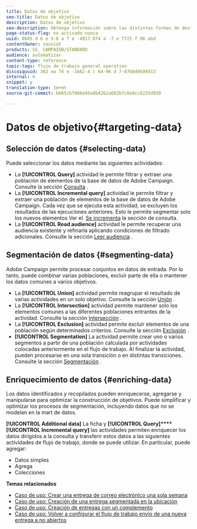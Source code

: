 ```yaml
---
title: Datos de objetivo
seo-title: Datos de objetivo
description: Datos de objetivo
seo-description: Obtenga información sobre las distintas formas de destinar y seleccionar los datos que necesita.
page-status-flag: no activado nunca
uuid: 0645 d 6 e 5-6 a 7 e -4917-874 a -7 e 7725 f 06 abd
contentOwner: sauviat
products: SG_ CAMPAIGN/STANDARD
audience: automatizar
content-type: reference
topic-tags: flujo de trabajo general operation
discoiquuid: 382 ea 74 e -1662-4 c 64-96 d 7-676040586913
internal: n
snippet: y
translation-type: tm+mt
source-git-commit: bb65cbf808a95e8b42b2a682b7c0a9cc6225d920

---
```



# Datos de objetivo{#targeting-data}

## Selección de datos {#selecting-data}

Puede seleccionar los datos mediante las siguientes actividades:

* La **[!UICONTROL Query]** actividad le permite filtrar y extraer una población de elementos de la base de datos de Adobe Campaign. Consulte la sección [Consulta](../../automating/using/query.md) .
* La **[!UICONTROL Incremental query]** actividad le permite filtrar y extraer una población de elementos de la base de datos de Adobe Campaign. Cada vez que se ejecuta esta actividad, se excluyen los resultados de las ejecuciones anteriores. Esto le permite segmentar solo los nuevos elementos Ver el. [Se incrementa](../../automating/using/incremental-query.md) la sección de consulta.
* La **[!UICONTROL Read audience]** actividad le permite recuperar una audiencia existente y refinarla aplicando condiciones de filtrado adicionales. Consulte la sección [Leer audiencia](../../automating/using/read-audience.md) .

## Segmentación de datos {#segmenting-data}

Adobe Campaign permite procesar conjuntos en datos de entrada. Por lo tanto, puede combinar varias poblaciones, excluir parte de ella o mantener los datos comunes a varios objetivos.

* La **[!UICONTROL Union]** actividad permite reagrupar el resultado de varias actividades en un solo objetivo. Consulte la sección [Unión](../../automating/using/union.md) .
* La **[!UICONTROL Intersection]** actividad permite mantener solo los elementos comunes a las diferentes poblaciones entrantes de la actividad. Consulte la sección [Intersección](../../automating/using/intersection.md) .
* La **[!UICONTROL Exclusion]** actividad permite excluir elementos de una población según determinados criterios. Consulte la sección [Exclusión](../../automating/using/exclusion.md) .
* **[!UICONTROL Segmentation]** La actividad permite crear uno o varios segmentos a partir de una población calculada por actividades colocadas anteriormente en el flujo de trabajo. Al finalizar la actividad, pueden procesarse en una sola transición o en distintas transiciones. Consulte la sección [Segmentación](../../automating/using/segmentation.md) .

## Enriquecimiento de datos {#enriching-data}

Los datos identificados y recopilados pueden enriquecerse, agregarse y manipularse para optimizar la construcción de objetivos. Puede simplificar y optimizar los procesos de segmentación, incluyendo datos que no se modelan en la mart de datos.

**[!UICONTROL Additional data]** La ficha y **[!UICONTROL Query]****[!UICONTROL Incremental query]** las actividades permiten enriquecer los datos dirigidos a la consulta y transferir estos datos a las siguientes actividades de flujo de trabajo, donde se puede utilizar. En particular, puede agregar:

* Datos simples
* Agrega
* Colecciones

**Temas relacionados**

* [Caso de uso: Crear una entrega de correo electrónico una sola semana](../../automating/using/workflow-weekly-offer.md)
* [Caso de uso: Creación de una entrega segmentada en la ubicación](../../automating/using/workflow-segmentation-location.md)
* [Caso de uso: Creación de entregas con un complemento](../../automating/using/workflow-created-query-with-complement.md)
* [Caso de uso: Volver a configurar el flujo de trabajo envío de una nueva entrega a no abiertos](../../automating/using/workflow-cross-channel-retargeting.md)
